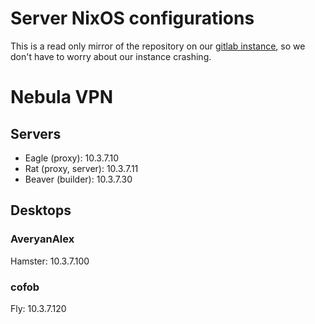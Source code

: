 # Server NixOS configurations

This is a read only mirror of the repository on our [gitlab instance](https://l.frsqr.xyz/git), so we don't have to worry about our instance crashing.

# Nebula VPN

## Servers

* Eagle (proxy): 10.3.7.10
* Rat (proxy, server): 10.3.7.11
* Beaver (builder): 10.3.7.30

## Desktops

### AveryanAlex

Hamster: 10.3.7.100

### cofob

Fly: 10.3.7.120
